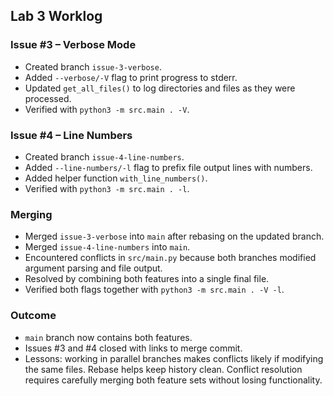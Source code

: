 ## Lab 3 Worklog

### Issue #3 – Verbose Mode
- Created branch `issue-3-verbose`.
- Added `--verbose/-V` flag to print progress to stderr.
- Updated `get_all_files()` to log directories and files as they were processed.
- Verified with `python3 -m src.main . -V`.

### Issue #4 – Line Numbers
- Created branch `issue-4-line-numbers`.
- Added `--line-numbers/-l` flag to prefix file output lines with numbers.
- Added helper function `with_line_numbers()`.
- Verified with `python3 -m src.main . -l`.

### Merging
- Merged `issue-3-verbose` into `main` after rebasing on the updated branch.
- Merged `issue-4-line-numbers` into `main`.  
- Encountered conflicts in `src/main.py` because both branches modified argument parsing and file output.  
- Resolved by combining both features into a single final file.  
- Verified both flags together with `python3 -m src.main . -V -l`.

### Outcome
- `main` branch now contains both features.
- Issues #3 and #4 closed with links to merge commit.
- Lessons: working in parallel branches makes conflicts likely if modifying the same files. Rebase helps keep history clean. Conflict resolution requires carefully merging both feature sets without losing functionality.

